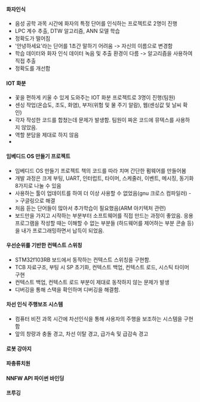 ####  화자인식
- 음성 공학 과목 시간에 화자의 특정 단어를 인식하는 프로젝트로 2명이 진행
- LPC 계수 추출, DTW 알고리즘, ANN 모델 학습
- 정확도가 떨어짐
- '안녕하세요'라는 단어를 1초간 말하기 어려움 -> 자신의 이름으로 변경함
- 학습 데이터와 화자 인식 데이터 녹음 및 추출 환경이 다름 -> 알고리즘을 사용하여 직접 추출
- 정확도를 개선함
####  IOT 화분
- 꽃을 편하게 키울 수 있게 도와주는 IOT 화분 프로젝트로 3명이 진행(팀원)
- 센싱 작업(온습도, 조도, 화염), 부저(위험 및 물 주기 알람), 웹(센싱값 및 날씨 확인)
- 각자 작성한 코드를 합쳤는데 문제가 발생함. 팀원이 짜온 코드에 뮤텍스를 사용하지 않았음.
- 역할 분담을 제대로 하지 않음
- 
#### 임베디드 OS 만들기 프로젝트
- 임베디드 OS 만들기 프로젝트 책의 코드를 따라 치며 간단한 펌웨어를 만들어봄
- 개발 과정은 크게 부팅,  UART, 인터럽트, 타이머, 스케줄러, 이벤트, 메시징, 동기화 8가지로 나눌 수 있음
- 사용하는 툴이 업데이트를 하여 더 이상 사용할 수 없었음(gnu 크로스 컴파일러) -> 구글링으로 해결
- 처음 듣는 단어들이 많아서 추가학습이 필요했음(ARM 아키텍처 관련)
- 보드만을 가지고 시작하는 부분부터 소프트웨어를 직접 만드는 과정이 좋았음. 응용프로그램을 작성할 때는 이해할 수 없는 부분들 (하드웨어를 제어하는 부분 콘솔 등)을 내가 프로그래밍하면서 납득이 되었음.
####  우선순위를 기반한 컨텍스트 스위칭
- STM32f103RB 보드에서 동작하는 컨텍스트 스위칭을 구현함.
- TCB 자료구조, 부팅 시 SP 초기화, 컨텍스트 백업, 컨텍스트 로드, 시스틱 타이머 구현
- 컨텍스트 백업, 컨텍스트 로드 부분이 제대로 동작하지 않는 문제가 발생
- 디버깅을 통해 스택을 확인하며 디버깅을 해결함.
####  차선 인식 주행보조 시스템
- 컴퓨터 비전 과목 시간에 차선인식을 통해 사용자의 주행을 보조하는 시스템을 구현함
- 앞의 창량과 충돌 경고, 차선 이탈 경고, 급가속 및 급감속 경고 

####  로봇 강아지
####  파충류치원
####  NNFW API 파이썬 바인딩
####  프루깅

